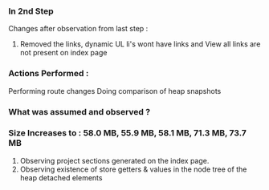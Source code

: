 ### In 2nd Step 

Changes after observation from last step :
1. Removed the links, dynamic UL li's wont have links and View all links are not present on index page


###  Actions Performed :
Performing route changes
Doing comparison of heap snapshots

### What was assumed and observed ?
### Size Increases to : 58.0 MB, 55.9 MB, 58.1 MB, 71.3 MB, 73.7 MB 

1. Observing project sections generated on the index page.
2. Observing existence of store getters & values in the node tree of the heap detached elements








